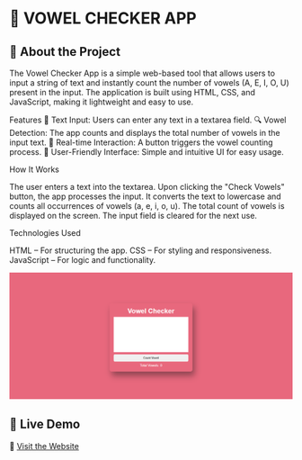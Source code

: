 # 🧮 VOWEL CHECKER APP


## 🌟 About the Project  

The Vowel Checker App is a simple web-based tool that allows users to input a string of text and instantly count the number of vowels (A, E, I, O, U) present in the input. The application is built using HTML, CSS, and JavaScript, making it lightweight and easy to use.

Features
📝 Text Input: Users can enter any text in a textarea field.
🔍 Vowel Detection: The app counts and displays the total number of vowels in the input text.
🚀 Real-time Interaction: A button triggers the vowel counting process.
🎯 User-Friendly Interface: Simple and intuitive UI for easy usage.

How It Works

The user enters a text into the textarea.
Upon clicking the "Check Vowels" button, the app processes the input.
It converts the text to lowercase and counts all occurrences of vowels (a, e, i, o, u).
The total count of vowels is displayed on the screen.
The input field is cleared for the next use.

Technologies Used

HTML – For structuring the app.
CSS – For styling and responsiveness.
JavaScript – For logic and functionality.


![Project Preview](./images/img1.png)



## 🚀 Live Demo  
🔗 [Visit the Website](https://calculator-rho-gules-96.vercel.app/)












